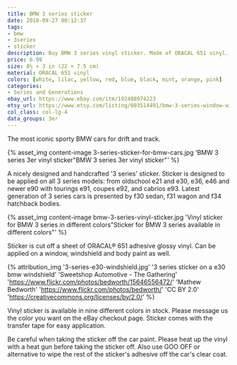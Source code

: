 ```yaml
---
title: BMW 3 series sticker
date: 2018-09-27 00:12:37
tags:
- bmw
- 3series
- sticker
description: Buy BMW 3 series vinyl sticker. Made of ORACAL 651 vinyl. Available in different colors.
price: 6.99
size: 8½ × 3 in (22 × 7.5 cm)
material: ORACAL 651 vinyl
colors: [white, lilac, yellow, red, blue, black, mint, orange, pink]
categories:
- Series and Generations
ebay_url: https://www.ebay.com/itm/192488974223
etsy_url: https://www.etsy.com/listing/603514491/bmw-3-series-window-windshield-sticker
col_class: col-lg-4
data_groups: 3er
---
```


The most iconic sporty BMW cars for drift and track.

<!-- more -->
{% asset_img content-image 3-series-sticker-for-bmw-cars.jpg 'BMW 3 series 3er vinyl sticker"BMW 3 series 3er vinyl sticker"' %}

A nicely designed and handcrafted '3 series' sticker. Sticker is designed to be applied on all 3 series models: from oldschool e21 and e30, e36, e46 and newer e90 with tourings e91, coupes e92, and cabrios e93. Latest generation of 3 series cars is presented by f30 sedan, f31 wagon and f34 hatchback bodies.

{% asset_img content-image bmw-3-series-vinyl-sticker.jpg 'Vinyl sticker for BMW 3 series in different colors"Sticker for BMW 3 series available in different colors"' %}

Sticker is cut off a sheet of ORACAL® 651 adhesive glossy vinyl. Can be applied on a window, windshield and body paint as well.

{% attribution_img
  '3-series-e30-windshield.jpg'
  '3 series sticker on a e30 bmw windshield'
  'Sweetshop Automotive - The Gathering'
  'https://www.flickr.com/photos/bedworth/15646556472/'
  'Mathew Bedworth'
  'https://www.flickr.com/photos/bedworth/'
  'CC BY 2.0'
  'https://creativecommons.org/licenses/by/2.0/'
%}

Vinyl sticker is available in nine different colors in stock. Please message us the color you want on the eBay checkout page. Sticker comes with the transfer tape for easy application.

Be careful when taking the sticker off the car paint. Please heat up the vinyl with a heat gun before taking the sticker off. Also use GOO OFF or alternative to wipe the rest of the sticker's adhesive off the car's clear coat.
